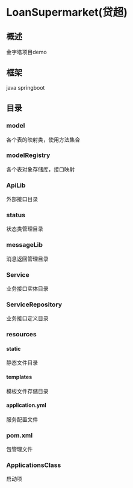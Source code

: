 # LoanSupermarket(贷超)
## 概述
金字塔项目demo
## 框架
java springboot

## 目录
### model
各个表的映射类，使用方法集合
### modelRegistry
各个表对象存储库，接口映射
### ApiLib
外部接口目录
### status
状态类管理目录
### messageLib
消息返回管理目录
### Service
业务接口实体目录
### ServiceRepository
业务接口定义目录
### resources
#### static
静态文件目录
#### templates
模板文件存储目录
#### application.yml
服务配置文件
### pom.xml
包管理文件
### ApplicationsClass
启动项
